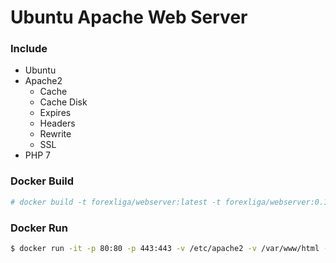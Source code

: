 # Ubuntu Apache Web Server

### Include
* Ubuntu
* Apache2
  - Cache
  - Cache Disk
  - Expires
  - Headers
  - Rewrite
  - SSL
* PHP 7

### Docker Build
```sh
# docker build -t forexliga/webserver:latest -t forexliga/webserver:0.1 .
```

### Docker Run
```sh
$ docker run -it -p 80:80 -p 443:443 -v /etc/apache2 -v /var/www/html --name webserver forexliga/webserver
```
